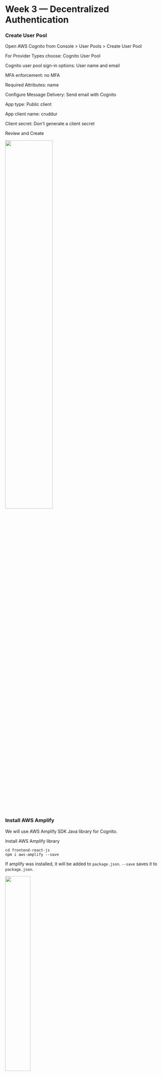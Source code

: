 # Week 3 — Decentralized Authentication

### Create User Pool

Open AWS Cognito from Console > User Pools > Create User Pool

For Provider Types choose: Cognito User Pool

Cognito user pool sign-in options: User name and email

MFA enforcement: no MFA

Required Attributes: name

Configure Message Delivery: Send email with Cognito

App type: Public client 

App client name: cruddur

Client secret: Don't generate a client secret

Review and Create


<img src="https://user-images.githubusercontent.com/66444859/222920891-2b8d1f33-2a04-4bcb-b318-a42b22a81f88.png" width=55%>

### Install AWS Amplify

We will use AWS Amplify SDK Java library for Cognito. 

Install AWS Amplify library
```
cd frontend-react-js
npm i aws-amplify --save
```

If amplify was installed, it will be added to ```package.json```. ```--save``` saves it to ```package.json```.

<img src="https://user-images.githubusercontent.com/66444859/222921206-dd0425d9-192b-4d72-a67e-3f66189ed0c1.png" width=40%>

We need to hook up our cognito pool to our code in the ```App.js```
```
import { Amplify } from 'aws-amplify';

Amplify.configure({
  "AWS_PROJECT_REGION": process.env.REACT_AWS_PROJECT_REGION,
  "aws_cognito_identity_pool_id": process.env.REACT_APP_AWS_COGNITO_IDENTITY_POOL_ID,
  "aws_cognito_region": process.env.REACT_APP_AWS_COGNITO_REGION,
  "aws_user_pools_id": process.env.REACT_APP_AWS_USER_POOLS_ID,
  "aws_user_pools_web_client_id": process.env.REACT_APP_CLIENT_ID,
  "oauth": {},
  Auth: {
    // We are not using an Identity Pool
    // identityPoolId: process.env.REACT_APP_IDENTITY_POOL_ID, // REQUIRED - Amazon Cognito Identity Pool ID
    region: process.env.REACT_AWS_PROJECT_REGION,           // REQUIRED - Amazon Cognito Region
    userPoolId: process.env.REACT_APP_AWS_USER_POOLS_ID,         // OPTIONAL - Amazon Cognito User Pool ID
    userPoolWebClientId: process.env.REACT_APP_AWS_USER_POOLS_WEB_CLIENT_ID,   // OPTIONAL - Amazon Cognito Web Client ID (26-char alphanumeric string)
  }
});
```

Add Env vars to ```docker-compose.yaml```
```
REACT_APP_AWS_PROJECT_REGION: "${AWS_DEFAULT_REGION}"
REACT_APP_AWS_COGNITO_REGION: "${AWS_DEFAULT_REGION}"
REACT_APP_AWS_USER_POOLS_ID: "us-east-1_0fm8fIE3j"
REACT_APP_CLIENT_ID: "app_client_id_from_console"
```

 ### Conditionally show components based on logged in or logged out
 
Inside our ```HomeFeedPage.js```

```
import { Auth } from 'aws-amplify';

// set a state
const [user, setUser] = React.useState(null);

// check if we are authenicated
const checkAuth = async () => {
  Auth.currentAuthenticatedUser({
    // Optional, By default is false. 
    // If set to true, this call will send a 
    // request to Cognito to get the latest user data
    bypassCache: false 
  })
  .then((user) => {
    console.log('user',user);
    return Auth.currentAuthenticatedUser()
  }).then((cognito_user) => {
      setUser({
        display_name: cognito_user.attributes.name,
        handle: cognito_user.attributes.preferred_username
      })
  })
  .catch((err) => console.log(err));
};

// check when the page loads if we are authenicated
React.useEffect(()=>{
  loadData();
  checkAuth();
}, [])
```

This prevents double API calls:
```
React.useEffect(()=>{
    //prevents double call
    if (dataFetchedRef.current) return;
    dataFetchedRef.current = true;
```
We'll want to pass user to the following components:
```
<DesktopNavigation user={user} active={'home'} setPopped={setPopped} />
<DesktopSidebar user={user} />
```

We'll update ```ProfileInfo.js```
```
import { Auth } from 'aws-amplify';

const signOut = async () => {
  try {
      await Auth.signOut({ global: true });
      window.location.href = "/"
  } catch (error) {
      console.log('error signing out: ', error);
  }
}
```
When tried to open frontend page, we got a blank page. 

<img src="https://user-images.githubusercontent.com/66444859/223570990-1dafe992-f10e-46aa-acb8-ce3ce95b3e6d.png" width=55%>

Opened Inspect and it's showing ```Error: Both UserPoolId and ClientId are required.```

<img src="https://user-images.githubusercontent.com/66444859/223571316-4cfbe7b7-8638-4ac2-b540-cbcf122ca1a3.png" width=40%>

Turns out we had different Envs for ```Auth``` in ```App.js```:
```userPoolWebClientId: process.env.REACT_APP_CLIENT_ID```

Our frontend page is back:

<img src="https://user-images.githubusercontent.com/66444859/223573130-060942d0-5741-450d-84f3-69958741b60d.png" width=55%>

### Signin Page

```
import { Auth } from 'aws-amplify';

const onsubmit = async (event) => {
  setErrors('')
  event.preventDefault();
  try {
    Auth.signIn(username, password)
      .then(user => {
        localStorage.setItem("access_token", user.signInUserSession.accessToken.jwtToken)
        window.location.href = "/"
      })
      .catch(err => { console.log('Error!', err) });
  } catch (error) {
    if (error.code == 'UserNotConfirmedException') {
      window.location.href = "/confirm"
    }
    setErrors('')
  }
  return false
}
```
We tried to sign in and Andrew did not get an error. 

<img src="https://user-images.githubusercontent.com/66444859/223576363-1e4f42ab-a955-48e2-bbae-51cd9ecbf89f.png" width=40%>

Inspect showed this error: ```USR_SRP_AUTH is not enbled for client```. Turns out Andrew chose incorrect App type  ```Other``` instead of ```Piblic client```.

From my side, looking into Inspect I got another error: ```Error! NotAuthorizedException: Incorrect username or password.``` and got that error from UI

<img src="https://user-images.githubusercontent.com/66444859/223593282-adec860d-f718-4f97-b33c-ed42b3a79fd9.png" width=40%>


We missed to add ```preferred_username``` in Required Attributes in User pool, we need to add this later. 

Create a new user in your User Pool

<img src="https://user-images.githubusercontent.com/66444859/223583005-e1809bea-f5eb-40bc-a90d-8258273399c8.png" width=50%>

<img src="https://user-images.githubusercontent.com/66444859/223583317-f2d72c18-6c66-44f9-b5e6-00dc5d324b4e.png" width=55%>


Tried to Sign in, but  it didn't work. Confirmation status is Force change password. We need to Confirm account, but Confirm account button is grey and we can't confirm. And we didn't get Confirmation to specified email address.

Try running AWS CLI command from terminal
```aws cognito-idp admin-set-user-password --username nargizaosmon --password yoursetpassword --user-pool-id us-east-1_CWw2a8NO6 --permanent```

And I don't see ```Force change password``` in Confirmation Status

<img src="https://user-images.githubusercontent.com/66444859/223594032-3d7fce2c-8320-47da-913b-2228a32a58fd.png" width=50%>

But still got error when signing in with new username(email) and password. 

Went back and checked my code, turns out I didn't remove one line in ```SigninPage.js```. Removed the line, recreated my user pool, addedd ```preferred_name``` to requirements and got ```Invalid username or password```, which is correct error. 

<img src="https://user-images.githubusercontent.com/66444859/224200634-9ef1e728-216b-4150-a936-6de6e6d3c731.png" width=35%>

Before force changing password, we were getting ```Cannot read properties of null(reading 'accessToken')``` error, because it was requiring Force Password Change.

<img src="https://user-images.githubusercontent.com/66444859/224200894-bc307ce2-eb1b-4f9c-813f-914d7f23b318.png" width=35%>


Re-created new user, force changed password with AWS CLI command and was able to sign in.

<img src="https://user-images.githubusercontent.com/66444859/224200582-2cc098ae-fc6a-4cbe-8fd8-03ac92dc16eb.png" width=50%>

Sign out worked as well. 

Checked Inspect user messages and it is showing that we were able to sign in.

<img src="https://user-images.githubusercontent.com/66444859/224206099-5ebfa018-0a60-4b34-939a-6b714117e070.png" width=65%>

Since our user name is not set up and showing ```handle``` (as in previous picture), we can add ```preferred_username``` user attribute and it should show up in our page.

<img src="https://user-images.githubusercontent.com/66444859/224206441-2f6fa84b-eb9e-47cb-acc1-8b69650d1792.png" width=45%>

<img src="https://user-images.githubusercontent.com/66444859/224207063-8d970e1a-1edb-4cc6-b51f-7f0887f4e11d.png" width=45%>

### Sign up Page

Add to ```SignupPage.js```

```
import { Auth } from 'aws-amplify';

const onsubmit = async (event) => {
    event.preventDefault();
    setErrors('')
    try {
      const { user } = await Auth.signUp({
        username: email,
        password: password,
        attributes: {
            name: name,
            email: email,
            preferred_username: username,
        },
        autoSignIn: { // optional - enables auto sign in after user is confirmed
            enabled: true,
        }
      });
      console.log(user);
      window.location.href = `/confirm?email=${email}`
    } catch (error) {
        console.log(error);
        setErrors(error.message)
    }
    return false
  }
  ```
  
  ### Confirmation Page
  
  ```
  import { Auth } from 'aws-amplify';
  
  const resend_code = async (event) => {
    setCognitoErrors('')
    try {
      await Auth.resendSignUp(email);
      console.log('code resent successfully');
      setCodeSent(true)
    } catch (err) {
      // does not return a code
      // does cognito always return english
      // for this to be an okay match?
      console.log(err)
      if (err.message == 'Username cannot be empty'){
        setErrors("You need to provide an email in order to send Resend Activiation Code")   
      } else if (err.message == "Username/client id combination not found."){
        setErrors("Email is invalid or cannot be found.")   
      }
    }
  }

  const onsubmit = async (event) => {
    event.preventDefault();
    setErrors('')
    try {
      await Auth.confirmSignUp(email, code);
      window.location.href = "/"
    } catch (error) {
      setErrors(error.message)
    }
    return false
  }
  ```
  
  Tried to sign up and got error ```Username cannot be of email format, since user pool is configured for email alias```.
  
<img src="https://user-images.githubusercontent.com/66444859/224210397-14e8e858-1e32-46f9-a166-5e5394707600.png" width=50%>

  
 We changed ```Cognito user pool sign-in options``` to  ```email``` only by re-creating user pool from console.
 But I changed ``` email: username``` to ```email: email``` in ```SigninPage.js``` to be able to sign in. 
 
 I was able to sign up and got verification code.
 
<img src="https://user-images.githubusercontent.com/66444859/224220235-71a5527a-b2ad-4098-b92d-dfc4f4e8e622.png" width=50%>

<img src="https://user-images.githubusercontent.com/66444859/224220339-6cb0c410-eb5e-4319-a4c5-a97a36055bf4.png" width=30%>

<img src="https://user-images.githubusercontent.com/66444859/224222737-87161290-cfbe-434b-9020-39396293030e.png" width=50%>
  
 Confirmed email
 
<img src="https://user-images.githubusercontent.com/66444859/224222991-95251d76-32ab-48c4-9dec-d6af22604fac.png" width=50%>

### Recovery Page

Add to ```RecoverPage.js```

```
import { Auth } from 'aws-amplify';

const onsubmit_send_code = async (event) => {
  event.preventDefault();
  setErrors('')
  Auth.forgotPassword(username)
  .then((data) => setFormState('confirm_code') )
  .catch((err) => setErrors(err.message) );
  return false
}

  const onsubmit_confirm_code = async (event) => {
    event.preventDefault();
    setErrors('')
    if (password == passwordAgain){
      Auth.forgotPasswordSubmit(username, code, password)
      .then((data) => setFormState('success'))
      .catch((err) => setErrors(err.message) );
    } else {
      setErrors('Passwords do not match')
    }
    return false
  }
```
Signed out, clicked Forgot Password and was able to send recovery email. Password reset code

<img src="https://user-images.githubusercontent.com/66444859/224224324-d4a514fc-53dd-4b00-8363-3a226996ddbf.png" width=30%>

Password has been reset

<img src="https://user-images.githubusercontent.com/66444859/224224534-9b7b84fe-6234-4946-be8f-87e56967ff11.png" width=40%>

### Cognito JWT Server side Verify

Add to ```HomeFeedPage.js```

```
headers: {
  Authorization: `Bearer ${localStorage.getItem("access_token")}`
},
```

Add to ```app.py```

```
import sys

from lib.cognito_jwt_token import CognitoJwtToken, extract_access_token, TokenVerifyError

cognito_jwt_token = CognitoJwtToken(
  user_pool_id=os.getenv("AWS_COGNITO_USER_POOL_ID"), 
  user_pool_client_id=os.getenv("AWS_COGNITO_USER_POOL_CLIENT_ID"),
  region=os.getenv("AWS_DEFAULT_REGION")
)

headers=['Content-Type', 'Authorization'], 
expose_headers='Authorization',

access_token = extract_access_token(request.headers)
try:
  claims = cognito_jwt_token.verify(access_token)
  # authenicatied request
  app.logger.debug("authenicated")
  app.logger.debug(claims)
  app.logger.debug(claims['username'])
  data = HomeActivities.run(cognito_user_id=claims['username'])
except TokenVerifyError as e:
  # unauthenicatied request
  app.logger.debug(e)
  app.logger.debug("unauthenicated")
  data = HomeActivities.run()


````
Add to ```home_activities.py```
```
def run(cognito_user_id=None):

    if cognito_user_id != None:
      extra_crud = {
        'uuid': '248959df-3079-4947-b847-9e0892d1bab4',
        'handle':  'Lore',
        'message': 'My dear brother, it the humans that are the problem',
        'created_at': (now - timedelta(hours=1)).isoformat(),
        'expires_at': (now + timedelta(hours=12)).isoformat(),
        'likes': 1042,
        'replies': []
        }
      results.insert(0,extra_crud)
```

In the ```app.py``` to update CORS:
```
cors = CORS(
  app, 
  resources={r"/api/*": {"origins": origins}},
  headers=['Content-Type', 'Authorization'], 
  expose_headers='Authorization',
  methods="OPTIONS,GET,HEAD,POST"
)
```

Add to ```ProfileInfo.js```
``` localStorage.removeItem("access_token")```



Create new folder with file: ```backend-flask/lib/cognito_jwt_token.py```

```
import time
import requests
from jose import jwk, jwt
from jose.exceptions import JOSEError
from jose.utils import base64url_decode

class FlaskAWSCognitoError(Exception):
  pass

class TokenVerifyError(Exception):
  pass

def extract_access_token(request_headers):
    access_token = None
    auth_header = request_headers.get("Authorization")
    if auth_header and " " in auth_header:
        _, access_token = auth_header.split()
    return access_token

class CognitoJwtToken:
    def __init__(self, user_pool_id, user_pool_client_id, region, request_client=None):
        self.region = region
        if not self.region:
            raise FlaskAWSCognitoError("No AWS region provided")
        self.user_pool_id = user_pool_id
        self.user_pool_client_id = user_pool_client_id
        self.claims = None
        if not request_client:
            self.request_client = requests.get
        else:
            self.request_client = request_client
        self._load_jwk_keys()


    def _load_jwk_keys(self):
        keys_url = f"https://cognito-idp.{self.region}.amazonaws.com/{self.user_pool_id}/.well-known/jwks.json"
        try:
            response = self.request_client(keys_url)
            self.jwk_keys = response.json()["keys"]
        except requests.exceptions.RequestException as e:
            raise FlaskAWSCognitoError(str(e)) from e

    @staticmethod
    def _extract_headers(token):
        try:
            headers = jwt.get_unverified_headers(token)
            return headers
        except JOSEError as e:
            raise TokenVerifyError(str(e)) from e

    def _find_pkey(self, headers):
        kid = headers["kid"]
        # search for the kid in the downloaded public keys
        key_index = -1
        for i in range(len(self.jwk_keys)):
            if kid == self.jwk_keys[i]["kid"]:
                key_index = i
                break
        if key_index == -1:
            raise TokenVerifyError("Public key not found in jwks.json")
        return self.jwk_keys[key_index]

    @staticmethod
    def _verify_signature(token, pkey_data):
        try:
            # construct the public key
            public_key = jwk.construct(pkey_data)
        except JOSEError as e:
            raise TokenVerifyError(str(e)) from e
        # get the last two sections of the token,
        # message and signature (encoded in base64)
        message, encoded_signature = str(token).rsplit(".", 1)
        # decode the signature
        decoded_signature = base64url_decode(encoded_signature.encode("utf-8"))
        # verify the signature
        if not public_key.verify(message.encode("utf8"), decoded_signature):
            raise TokenVerifyError("Signature verification failed")

    @staticmethod
    def _extract_claims(token):
        try:
            claims = jwt.get_unverified_claims(token)
            return claims
        except JOSEError as e:
            raise TokenVerifyError(str(e)) from e

    @staticmethod
    def _check_expiration(claims, current_time):
        if not current_time:
            current_time = time.time()
        if current_time > claims["exp"]:
            raise TokenVerifyError("Token is expired")  # probably another exception

    def _check_audience(self, claims):
        # and the Audience  (use claims['client_id'] if verifying an access token)
        audience = claims["aud"] if "aud" in claims else claims["client_id"]
        if audience != self.user_pool_client_id:
            raise TokenVerifyError("Token was not issued for this audience")

    def verify(self, token, current_time=None):
        """ https://github.com/awslabs/aws-support-tools/blob/master/Cognito/decode-verify-jwt/decode-verify-jwt.py """
        if not token:
            raise TokenVerifyError("No token provided")

        headers = self._extract_headers(token)
        pkey_data = self._find_pkey(headers)
        self._verify_signature(token, pkey_data)

        claims = self._extract_claims(token)
        self._check_expiration(claims, current_time)
        self._check_audience(claims)

        self.claims = claims 
        return claims
```

Add ```Flask-AWSCognito``` to```requirements.txt```.

Add to ```docker-compose.yaml```:
```
AWS_COGNITO_USER_POOL_ID:
AWS_COGNITO_USER_POOL_CLIENT_ID:
```
Was able to Sign in after Cognito Jwt Server side verify

<img src="https://user-images.githubusercontent.com/66444859/224495561-ebd51d68-8456-44d1-a970-31814c1fbd5b.png" width=50%>

Was able to connect to Backend page 

<img src="https://user-images.githubusercontent.com/66444859/224495668-648fb835-d3cb-4c5b-85b2-b2a40a388246.png" width=45%>


#### Reference
[Amplify docs](https://docs.amplify.aws/lib/auth/getting-started/q/platform/js/)
